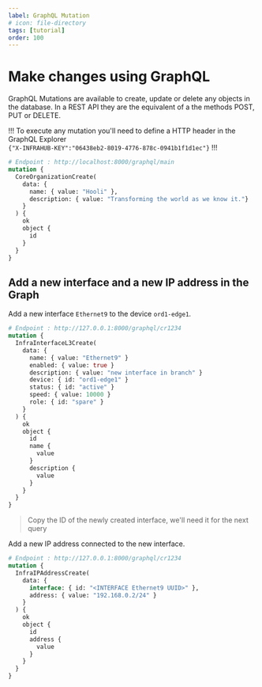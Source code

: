 ```yaml
---
label: GraphQL Mutation
# icon: file-directory
tags: [tutorial]
order: 100
---
```


# Make changes using GraphQL

GraphQL Mutations are available to create, update or delete any objects in the database. In a REST API they are the equivalent of a the methods POST, PUT or DELETE.

!!!
To execute any mutation you'll need to define a HTTP header in the GraphQL Explorer  
`{"X-INFRAHUB-KEY":"06438eb2-8019-4776-878c-0941b1f1d1ec"}`
!!!

```graphql # Create a new organization
# Endpoint : http://localhost:8000/graphql/main
mutation {
  CoreOrganizationCreate(
    data: {
      name: { value: "Hooli" },
      description: { value: "Transforming the world as we know it."}
    }
  ) {
    ok
    object {
      id
    }
  }
}
```

## Add a new interface and a new IP address in the Graph

Add a new interface `Ethernet9` to the device `ord1-edge1`.

```graphql
# Endpoint : http://127.0.0.1:8000/graphql/cr1234
mutation {
  InfraInterfaceL3Create(
    data: {
      name: { value: "Ethernet9" }
      enabled: { value: true }
      description: { value: "new interface in branch" }
      device: { id: "ord1-edge1" }
      status: { id: "active" }
      speed: { value: 10000 }
      role: { id: "spare" }
    }
  ) {
    ok
    object {
      id
      name {
        value
      }
      description {
        value
      }
    }
  }
}
```

> Copy the ID of the newly created interface, we'll need it for the next query

Add a new IP address connected to the new interface.

```graphql
# Endpoint : http://127.0.0.1:8000/graphql/cr1234
mutation {
  InfraIPAddressCreate(
    data: {
      interface: { id: "<INTERFACE Ethernet9 UUID>" },
      address: { value: "192.168.0.2/24" }
    }
  ) {
    ok
    object {
      id
      address {
        value
      }
    }
  }
}
```
